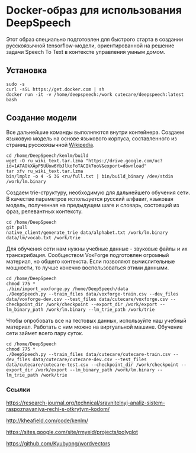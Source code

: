 # Docker-образ для использования DeepSpeech
Этот образ специально подготовлен для быстрого старта в создании русскоязычной tensorflow-модели, ориентированной на решение задачи Speech To Text в контексте управления умным домом.

## Установка

```
sudo -s
curl -sSL https://get.docker.com | sh
docker run -it -v /home/deepspeech:/work cutecare/deepspeech:latest bash
```

## Создание модели

Все дальнейшие команды выполняются внутри контейнера.
Создаем языковую модель на основе языкового корпуса, составленного из страниц русскоязычной [Wikipedia](https://sites.google.com/site/rmyeid/projects/polyglot).

```
cd /home/DeepSpeech/kenlm/build
wget -O ru_wiki_text.tar.lzma "https://drive.google.com/uc?id=1ATAOkXApP5UUow6YbJlkoFoTACIk7ooV&export=download"
tar xfv ru_wiki_text.tar.lzma
bin/lmplz -o 4 -S 3G <ru/full.txt | bin/build_binary /dev/stdin /work/lm.binary 
```

Создаем trie-структуру, необходимую для дальнейшего обучения сети. В качестве параметров используется русский алфавит, языковая модель, полученная на предыдущем шаге и словарь, состоящий из фраз, релевантных контексту.

```
cd /home/DeepSpeech
git pull
native_client/generate_trie data/alphabet.txt /work/lm.binary data/lm/vocab.txt /work/trie
```

Для обучения сети нам нужны учебные данные - звуковые файлы и их транскрибация. Сообществом VoxForge подготовлен огромный материал, но общего контекста. Если позволяют вычислительные мощности, то лучше конечно воспользоваться этими данными.

```
cd /home/DeepSpeech
chmod 775 *
./bin/import_voxforge.py /home/DeepSpeech/data
./DeepSpeech.py --train_files data/voxforge-train.csv --dev_files data/voxforge-dev.csv --test_files data/cutecare/voxforge.csv --checkpoint_dir /work/checkpoint --export_dir /work/export --lm_binary_path /work/lm.binary --lm_trie_path /work/trie
```

Чтобы опробовать все на тестовых данных, используйте наш учебный материал. Работать с ним можно на виртуальной машине. Обучение сети займет всего пару суток.

```
cd /home/DeepSpeech
chmod 775 *
./DeepSpeech.py --train_files data/cutecare/cutecare-train.csv --dev_files data/cutecare/cutecare-dev.csv --test_files data/cutecare/cutecare-test.csv --checkpoint_dir /work/checkpoint --export_dir /work/export --lm_binary_path /work/lm.binary --lm_trie_path /work/trie
```

### Ссылки
https://research-journal.org/technical/sravnitelnyj-analiz-sistem-raspoznavaniya-rechi-s-otkrytym-kodom/

http://kheafield.com/code/kenlm/

https://sites.google.com/site/rmyeid/projects/polyglot

https://github.com/Kyubyong/wordvectors
